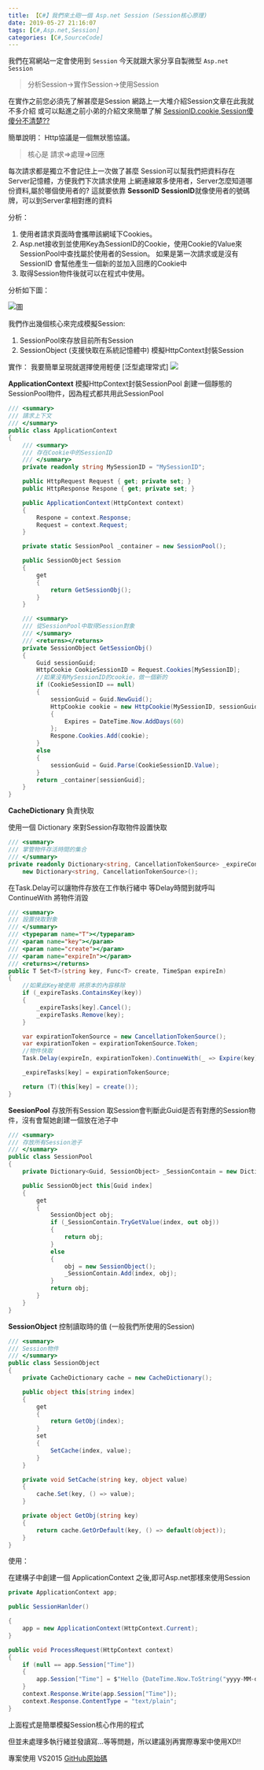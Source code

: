 ```yaml
---
title: 【C#】我們來土砲一個 Asp.net Session (Session核心原理)
date: 2019-05-27 21:16:07
tags: [C#,Asp.net,Session]
categories: [C#,SourceCode]
---
```


我們在寫網站一定會使用到 `Session`
今天就跟大家分享自製微型 `Asp.net Session`
> 分析Session->實作Session->使用Session

在實作之前您必須先了解甚麼是Session
網路上一大堆介紹Session文章在此我就不多介紹
或可以點進之前小弟的介紹文來簡單了解 [SessionID.cookie,Session傻傻分不清楚??](https://dotblogs.com.tw/daniel/2017/04/08/110915)

簡單說明：
Http協議是一個無狀態協議。

> 核心是 請求=>處理=>回應 

每次請求都是獨立不會記住上一次做了甚麼
Session可以幫我們把資料存在Server記憶體，方便我們下次請求使用
上網連線眾多使用者，Server怎麼知道哪份資料,屬於哪個使用者的? 這就要依靠 **SessonID**
**SessionID**就像使用者的號碼牌，可以到Server拿相對應的資料


分析：

1. 使用者請求頁面時會攜帶該網域下Cookies。
2. Asp.net接收到並使用Key為SessionID的Cookie，使用Cookie的Value來SessionPool中查找屬於使用者的Session。
  如果是第一次請求或是沒有SessionID 會幫他產生一個新的並加入回應的Cookie中
3. 取得Session物件後就可以在程式中使用。

分析如下圖：

![圖](https://az787680.vo.msecnd.net/user/%E4%B9%9D%E6%A1%83/0a757091-7057-47ec-aea7-b2d712631a2c/1510120621_28488.png)


我們作出幾個核心來完成模擬Session:
1. SessionPool來存放目前所有Session
2. SessionObject (支援快取在系統記憶體中)
   模擬HttpContext封裝Session   
   
實作：
我要簡單呈現就選擇使用輕便 [泛型處理常式]
![](https://az787680.vo.msecnd.net/user/%E4%B9%9D%E6%A1%83/0a757091-7057-47ec-aea7-b2d712631a2c/1510058340_10833.PNG)

**ApplicationContext** 模擬HttpContext封裝SessionPool
創建一個靜態的SessionPool物件，因為程式都共用此SessionPool

``` C#
/// <summary>
/// 請求上下文
/// </summary>
public class ApplicationContext
{
    /// <summary>
    /// 存在Cookie中的SessionID
    /// </summary>
    private readonly string MySessionID = "MySessionID";

    public HttpRequest Request { get; private set; }
    public HttpResponse Respone { get; private set; }

    public ApplicationContext(HttpContext context)
    {
        Respone = context.Response;
        Request = context.Request;
    }

    private static SessionPool _container = new SessionPool();

    public SessionObject Session
    {
        get
        {
            return GetSessionObj();
        }
    }

    /// <summary>
    /// 從SessionPool中取得Session對象
    /// </summary>
    /// <returns></returns>
    private SessionObject GetSessionObj()
    {
        Guid sessionGuid;
        HttpCookie CookieSessionID = Request.Cookies[MySessionID];
        //如果沒有MySessionID的cookie，做一個新的
        if (CookieSessionID == null)
        {
            sessionGuid = Guid.NewGuid();
            HttpCookie cookie = new HttpCookie(MySessionID, sessionGuid.ToString())
            {
                Expires = DateTime.Now.AddDays(60)
            };
            Respone.Cookies.Add(cookie);
        }
        else
        {
            sessionGuid = Guid.Parse(CookieSessionID.Value);
        }
        return _container[sessionGuid];
    }
}
```

**CacheDictionary** 負責快取

使用一個 Dictionary 來對Session存取物件設置快取

```c#
/// <summary>
/// 掌管物件存活時間的集合
/// </summary>
private readonly Dictionary<string, CancellationTokenSource> _expireContaner =
    new Dictionary<string, CancellationTokenSource>();
```

在Task.Delay可以讓物件存放在工作執行緒中 等Delay時間到就呼叫 ContinueWith 將物件消毀

```c#
/// <summary>
/// 設置快取對象
/// </summary>
/// <typeparam name="T"></typeparam>
/// <param name="key"></param>
/// <param name="create"></param>
/// <param name="expireIn"></param>
/// <returns></returns>
public T Set<T>(string key, Func<T> create, TimeSpan expireIn)
{
    //如果此Key被使用 將原本的內容移除
    if (_expireTasks.ContainsKey(key))
    {
        _expireTasks[key].Cancel();
        _expireTasks.Remove(key);
    }

    var expirationTokenSource = new CancellationTokenSource();
    var expirationToken = expirationTokenSource.Token;
    //物件快取
    Task.Delay(expireIn, expirationToken).ContinueWith(_ => Expire(key), expirationToken);

    _expireTasks[key] = expirationTokenSource;

    return (T)(this[key] = create());
}
```

**SeesionPool** 存放所有Session
取Session會判斷此Guid是否有對應的Session物件，沒有會幫她創建一個放在池子中

```c#
/// <summary>
/// 存放所有Session池子
/// </summary>
public class SessionPool
{
    private Dictionary<Guid, SessionObject> _SessionContain = new Dictionary<Guid, SessionObject>();

    public SessionObject this[Guid index]
    {
        get
        {
            SessionObject obj;
            if (_SessionContain.TryGetValue(index, out obj))
            {
                return obj;
            }
            else
            {
                obj = new SessionObject();
                _SessionContain.Add(index, obj);
            }
            return obj;
        }
    }
}
```

**SessionObject** 控制讀取時的值 (一般我們所使用的Session)

```c#
/// <summary>
/// Session物件
/// </summary>
public class SessionObject
{
    private CacheDictionary cache = new CacheDictionary();

    public object this[string index]
    {
        get
        {
            return GetObj(index);
        }
        set
        {
            SetCache(index, value);
        }
    }

    private void SetCache(string key, object value)
    {
        cache.Set(key, () => value);
    }

    private object GetObj(string key)
    {
        return cache.GetOrDefault(key, () => default(object));
    }
}
```

使用：

在建構子中創建一個 ApplicationContext 之後,即可Asp.net那樣來使用Session

```c#
private ApplicationContext app;

public SessionHanlder()

{
    app = new ApplicationContext(HttpContext.Current);
}

public void ProcessRequest(HttpContext context)
{
    if (null == app.Session["Time"])
    {
        app.Session["Time"] = $"Hello {DateTime.Now.ToString("yyyy-MM-dd hh-mm-ss")}";
    }
    context.Response.Write(app.Session["Time"]);
    context.Response.ContentType = "text/plain";
}
```

上面程式是簡單模擬Session核心作用的程式

但並未處理多執行緒並發讀寫...等等問題，所以建議別再實際專案中使用XD!!


專案使用 VS2015 [GitHub原始碼](https://github.com/isdaniel/OwnSession)